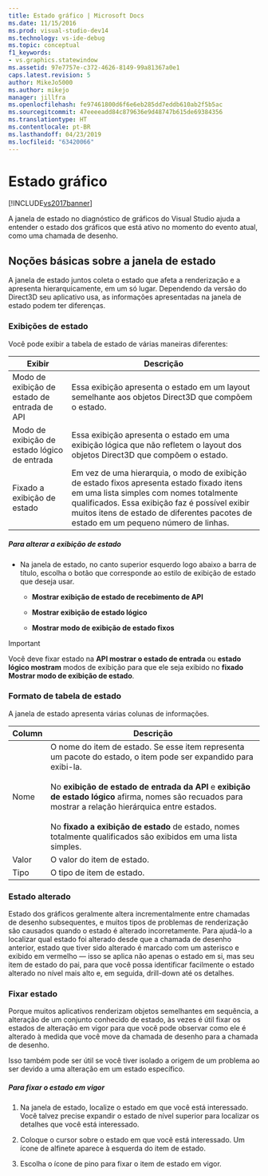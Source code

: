 ```yaml
---
title: Estado gráfico | Microsoft Docs
ms.date: 11/15/2016
ms.prod: visual-studio-dev14
ms.technology: vs-ide-debug
ms.topic: conceptual
f1_keywords:
- vs.graphics.statewindow
ms.assetid: 97e7757e-c372-4626-8149-99a81367a0e1
caps.latest.revision: 5
author: MikeJo5000
ms.author: mikejo
manager: jillfra
ms.openlocfilehash: fe97461800d6f6e6eb285dd7eddb610ab2f5b5ac
ms.sourcegitcommit: 47eeeeadd84c879636e9d48747b615de69384356
ms.translationtype: HT
ms.contentlocale: pt-BR
ms.lasthandoff: 04/23/2019
ms.locfileid: "63420066"
---
```

# <a name="graphics-state"></a>Estado gráfico
[!INCLUDE[vs2017banner](../includes/vs2017banner.md)]

A janela de estado no diagnóstico de gráficos do Visual Studio ajuda a entender o estado dos gráficos que está ativo no momento do evento atual, como uma chamada de desenho.  
  
## <a name="understanding-the-state-window"></a>Noções básicas sobre a janela de estado  
 A janela de estado juntos coleta o estado que afeta a renderização e a apresenta hierarquicamente, em um só lugar. Dependendo da versão do Direct3D seu aplicativo usa, as informações apresentadas na janela de estado podem ter diferenças.  
  
### <a name="state-views"></a>Exibições de estado  
 Você pode exibir a tabela de estado de várias maneiras diferentes:  
  
|Exibir|Descrição|  
|----------|-----------------|  
|Modo de exibição de estado de entrada de API|Essa exibição apresenta o estado em um layout semelhante aos objetos Direct3D que compõem o estado.|  
|Modo de exibição de estado lógico de entrada|Essa exibição apresenta o estado em uma exibição lógica que não refletem o layout dos objetos Direct3D que compõem o estado.|  
|Fixado a exibição de estado|Em vez de uma hierarquia, o modo de exibição de estado fixos apresenta estado fixado itens em uma lista simples com nomes totalmente qualificados. Essa exibição faz é possível exibir muitos itens de estado de diferentes pacotes de estado em um pequeno número de linhas.|  
  
##### <a name="to-change-the-state-view"></a>Para alterar a exibição de estado  
  
- Na janela de estado, no canto superior esquerdo logo abaixo a barra de título, escolha o botão que corresponde ao estilo de exibição de estado que deseja usar.  
  
    - **Mostrar exibição de estado de recebimento de API**  
  
    - **Mostrar exibição de estado lógico**  
  
    - **Mostrar modo de exibição de estado fixos**  
  
> [!IMPORTANT]
> Você deve fixar estado na **API mostrar o estado de entrada** ou **estado lógico mostram** modos de exibição para que ele seja exibido no **fixado Mostrar modo de exibição de estado**.  
  
### <a name="state-table-format"></a>Formato de tabela de estado  
 A janela de estado apresenta várias colunas de informações.  
  
|Column|Descrição|  
|------------|-----------------|  
|Nome|O nome do item de estado. Se esse item representa um pacote do estado, o item pode ser expandido para exibi-la.<br /><br /> No **exibição de estado de entrada da API** e **exibição de estado lógico** afirma, nomes são recuados para mostrar a relação hierárquica entre estados.<br /><br /> No **fixado a exibição de estado** de estado, nomes totalmente qualificados são exibidos em uma lista simples.|  
|Valor|O valor do item de estado.|  
|Tipo|O tipo de item de estado.|  
  
### <a name="changed-state"></a>Estado alterado  
 Estado dos gráficos geralmente altera incrementalmente entre chamadas de desenho subsequentes, e muitos tipos de problemas de renderização são causados quando o estado é alterado incorretamente. Para ajudá-lo a localizar qual estado foi alterado desde que a chamada de desenho anterior, estado que tiver sido alterado é marcado com um asterisco e exibido em vermelho — isso se aplica não apenas o estado em si, mas seu item de estado do pai, para que você possa identificar facilmente o estado alterado no nível mais alto e, em seguida, drill-down até os detalhes.  
  
### <a name="pinning-state"></a>Fixar estado  
 Porque muitos aplicativos renderizam objetos semelhantes em sequência, a alteração de um conjunto conhecido de estado, às vezes é útil fixar os estados de alteração em vigor para que você pode observar como ele é alterado à medida que você move da chamada de desenho para a chamada de desenho.  
  
 Isso também pode ser útil se você tiver isolado a origem de um problema ao ser devido a uma alteração em um estado específico.  
  
##### <a name="to-pin-state-in-place"></a>Para fixar o estado em vigor  
  
1. Na janela de estado, localize o estado em que você está interessado. Você talvez precise expandir o estado de nível superior para localizar os detalhes que você está interessado.  
  
2. Coloque o cursor sobre o estado em que você está interessado. Um ícone de alfinete aparece à esquerda do item de estado.  
  
3. Escolha o ícone de pino para fixar o item de estado em vigor.
